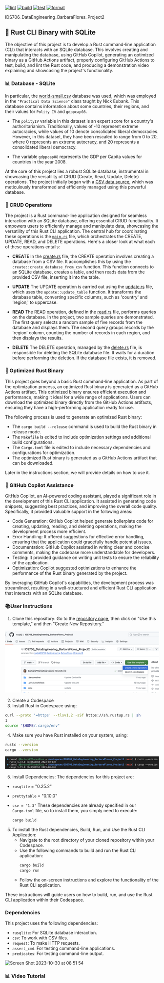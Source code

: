 [![lint](https://github.com/nogibjj/IDS706_DataEngineering_BarbaraFlores_Project2/actions/workflows/lint.yml/badge.svg)](https://github.com/nogibjj/IDS706_DataEngineering_BarbaraFlores_Project2/actions/workflows/lint.yml)
[![build](https://github.com/nogibjj/IDS706_DataEngineering_BarbaraFlores_Project2/actions/workflows/build.yml/badge.svg)](https://github.com/nogibjj/IDS706_DataEngineering_BarbaraFlores_Project2/actions/workflows/build.yml)
[![test](https://github.com/nogibjj/IDS706_DataEngineering_BarbaraFlores_Project2/actions/workflows/test.yml/badge.svg)](https://github.com/nogibjj/IDS706_DataEngineering_BarbaraFlores_Project2/actions/workflows/test.yml)
[![format](https://github.com/nogibjj/IDS706_DataEngineering_BarbaraFlores_Project2/actions/workflows/format.yml/badge.svg)](https://github.com/nogibjj/IDS706_DataEngineering_BarbaraFlores_Project2/actions/workflows/format.yml)


IDS706_DataEngineering_BarbaraFlores_Project2


## 📂 Rust CLI Binary with SQLite

The objective of this project is to develop a Rust command-line application (CLI) that interacts with an SQLite database. This involves creating and manipulating the database, using GitHub Copilot, generating an optimized binary as a GitHub Actions artifact, properly configuring GitHub Actions to test, build, and lint the Rust code, and producing a demonstration video explaining and showcasing the project's functionality.


### 📊 Database - SQLite

In particular, the [world-small.csv](https://raw.githubusercontent.com/sejdemyr/sejdemyr.github.io/master/r-tutorials/basics/data/world-small.csv) database was used, which was employed in the `"Practical Data Science"` class taught by Nick Eubank. This database contains information about some countries, their regions, and their values for `Polity IV` and `gdppcap08`.

- The `polityIV` variable in this dataset is an expert score for a country's authoritarianism. Traditionally, values of -10 represent extreme autocracies, while values of 10 denote consolidated liberal democracies. However, in this dataset, they have been rescaled to range from 0 to 20, where 0 represents an extreme autocracy, and 20 represents a consolidated liberal democracy.

- The variable `gdppcap08` represents the GDP per Capita values for countries in the year 2008.

At the core of this project lies a robust SQLite database, instrumental in showcasing the versatility of CRUD (Create, Read, Update, Delete) operations. The project initially began with a [CSV data source](https://github.com/nogibjj/IDS706_DataEngineering_BarbaraFlores_Project2/blob/main/data/WorldSmall.csv), which was meticulously transformed and efficiently managed using this powerful database.

### 🔧 CRUD Operations

The project is a Rust command-line application designed for seamless interaction with an SQLite database, offering essential CRUD functionality. It empowers users to efficiently manage and manipulate data, showcasing the versatility of this Rust CLI application. The central hub for coordinating these operations is the [`main.rs`](https://github.com/nogibjj/IDS706_DataEngineering_BarbaraFlores_Project2/blob/main/src/main.rs) file, which orchestrates the CREATE, UPDATE, READ, and DELETE operations. Here's a closer look at what each of these operations entails:


- **CREATE**
  In the [create.rs](https://github.com/nogibjj/IDS706_DataEngineering_BarbaraFlores_Project2/blob/main/src/create.rs) file, the CREATE operation involves creating a database from a CSV file. It accomplishes this by using the `create::create_database_from_csv` function. This function connects to an SQLite database, creates a table, and then reads data from the provided CSV file, inserting it into the table.

- **UPDATE**
  The UPDATE operation is carried out using the [update.rs](https://github.com/nogibjj/IDS706_DataEngineering_BarbaraFlores_Project2/blob/main/src/update.rs) file, which uses the `update::update_table` function. It transforms the database table, converting specific columns, such as 'country' and 'region,' to uppercase.

- **READ**
  The READ operation, defined in the [read.rs](https://github.com/nogibjj/IDS706_DataEngineering_BarbaraFlores_Project2/blob/main/src/read.rs) file, performs queries on the database. In the project, two sample queries are demonstrated. The first query selects a random sample of five records from the database and displays them. The second query groups records by the 'region' column, counting the number of records in each region, and then displays the results.

- **DELETE**
  The DELETE operation, managed by the [delete.rs](https://github.com/nogibjj/IDS706_DataEngineering_BarbaraFlores_Project2/blob/main/src/delete.rs) file, is responsible for deleting the SQLite database file. It waits for a duration before performing the deletion. If the database file exists, it is removed.


### 🚀 Optimized Rust Binary

This project goes beyond a basic Rust command-line application. As part of the optimization process, an optimized Rust binary is generated as a GitHub Actions artifact. This optimized binary ensures efficient execution and performance, making it ideal for a wide range of applications. Users can download the optimized binary directly from the GitHub Actions artifacts, ensuring they have a high-performing application ready for use.

The following process is used to generate an optimized Rust binary:

- The `cargo build --release` command is used to build the Rust binary in release mode.
- The `Makefile` is edited to include optimization settings and additional build configurations.
- The `Cargo.toml` file is edited to include necessary dependencies and configurations for optimization.
- The optimized Rust binary is generated as a GitHub Actions artifact that can be downloaded.

Later in the instructions section, we will provide details on how to use it.

### 🤖 GitHub Copilot Assistance
GitHub Copilot, an AI-powered coding assistant, played a significant role in the development of this Rust CLI application. It assisted in generating code snippets, suggesting best practices, and improving the overall code quality. Specifically, it provided valuable support in the following areas:

- Code Generation: GitHub Copilot helped generate boilerplate code for creating, updating, reading, and deleting operations, making the development process more efficient.
- Error Handling: It offered suggestions for effective error handling, ensuring that the application could gracefully handle potential issues.
- Documentation: GitHub Copilot assisted in writing clear and concise comments, making the codebase more understandable for developers.
- Testing: It provided guidance on writing unit tests to ensure the reliability of the application.
- Optimization: Copilot suggested optimizations to enhance the performance of the Rust binary generated by the project.

By leveraging GitHub Copilot's capabilities, the development process was streamlined, resulting in a well-structured and efficient Rust CLI application that interacts with an SQLite database.


### 📚User Instructions

1. Clone this repository:
   Go to the [repository page](https://github.com/nogibjj/IDS706_DataEngineering_BarbaraFlores_Project2/tree/main), then click on "Use this template," and then "Create New Repository."

![Step 1: Clone the repository](https://raw.githubusercontent.com/nogibjj/IDS706_DataEngineering_BarbaraFlores_Project2/main/images/Step01.png)


2. Create a Codespace
3. Install Rust in Codespace using:

```bash
curl --proto '=https' --tlsv1.2 -sSf https://sh.rustup.rs | sh
1
source "$HOME/.cargo/env"
```

4. Make sure you have Rust installed on your system, using:
```bash
rustc --version
cargo --version
```
![Step 2: Clone the repository](https://raw.githubusercontent.com/nogibjj/IDS706_DataEngineering_BarbaraFlores_Project2/main/images/Step02.png)

5. Install Dependencies:
The dependencies for this project are:
- `rusqlite` = "0.25.2"
- `prettytable` = "0.10.0"
- `csv = "1.3"`
These dependencies are already specified in our `Cargo.toml` file, so to install them, you simply need to execute:

   ```bash
   cargo build
   ```


5. To install the Rust dependencies, Build, Run, and Use the Rust CLI Application:
   - Navigate to the root directory of your cloned repository within your Codespace.
   - Use the following commands to build and run the Rust CLI application:
     ```bash
     cargo build
     cargo run
     ```
   - Follow the on-screen instructions and explore the functionality of the Rust CLI application.


These instructions will guide users on how to build, run, and use the Rust CLI application within their Codespace.


### Dependencies

This project uses the following dependencies:

- `rusqlite`: For SQLite database interaction.
- `csv`: To work with CSV files.
- `reqwest`: To make HTTP requests.
- `assert_cmd`: For testing command-line applications.
- `predicates`: For testing command-line output.





![Screen Shot 2023-10-30 at 08 51 54](https://github.com/nogibjj/IDS706_DataEngineering_BarbaraFlores_Project2/assets/143648839/ad2dcb2c-b081-4803-9afe-7e0602171ae9)



### 📊 Video Tutorial

